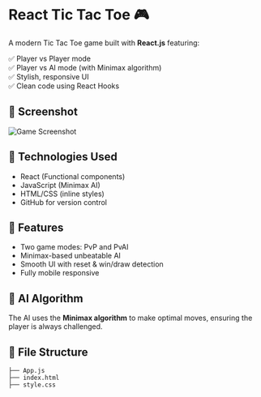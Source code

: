# React Tic Tac Toe 🎮

A modern Tic Tac Toe game built with **React.js** featuring:

✅ Player vs Player mode  
✅ Player vs AI mode (with Minimax algorithm)  
✅ Stylish, responsive UI  
✅ Clean code using React Hooks

## 📸 Screenshot

![Game Screenshot]([https://via.placeholder.com/800x400.png?text=Tic+Tac+Toe+React+Game](https://github.com/harshbaluni/react-TicTacToe/blob/main/UI.PNG?raw=true))

## 🔧 Technologies Used

- React (Functional components)
- JavaScript (Minimax AI)
- HTML/CSS (inline styles)
- GitHub for version control

## 🚀 Features

- Two game modes: PvP and PvAI
- Minimax-based unbeatable AI
- Smooth UI with reset & win/draw detection
- Fully mobile responsive

## 🧠 AI Algorithm

The AI uses the **Minimax algorithm** to make optimal moves, ensuring the player is always challenged.

## 📂 File Structure

```plaintext
├── App.js
├── index.html
├── style.css
